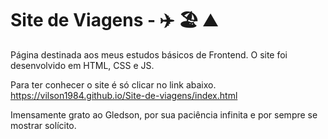 # Site de Viagens -  ✈️ 🏖️ ⛰️

Página destinada aos meus estudos básicos de Frontend.
O site foi desenvolvido em HTML, CSS e JS.

Para ter conhecer o site é só clicar no link abaixo.
https://vilson1984.github.io/Site-de-viagens/index.html

Imensamente grato ao Gledson, por sua paciência infinita e por sempre se mostrar solícito.
